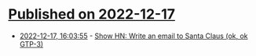 # [Published on 2022-12-17](index.md)

* [2022-12-17, 16:03:55](https://news.ycombinator.com/item?id=34028923) - [Show HN: Write an email to Santa Claus (ok, ok GTP-3)](https://hohoho.click/)
